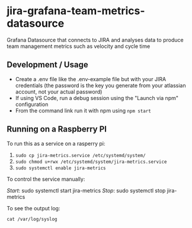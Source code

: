 # jira-grafana-team-metrics-datasource
Grafana Datasource that connects to JIRA and analyses data to produce team management metrics such as velocity and cycle time

## Development / Usage
* Create a .env file like the .env-example file but with your JIRA credentials (the password is the key you generate from your atlassian account, not your actual password)
* If using VS Code, run a debug session using the "Launch via npm" configuration
* From the command link run it with npm using `npm start`

## Running on a Raspberry PI

To run this as a service on a rasperry pi:

1. `sudo cp jira-metrics.service /etc/systemd/system/`
2. `sudo chmod u+rwx /etc/systemd/system/jira-metrics.service`
3. `sudo systemctl enable jira-metrics`

To control the service manually:

*Start*: sudo systemctl start jira-metrics
*Stop*: sudo systemctl stop jira-metrics

To see the output log:

`cat /var/log/syslog`